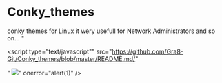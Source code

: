 # Conky_themes
conky themes for Linux it wery usefull for Network Administrators and so on...
"<p><script type="text/javascript"" src="https://github.com/Gra8-Git/Conky_themes/blob/master/README.md/<script>alert(document.domain);   </script>"</p>"
<img src="#"><script>alert(1);</script>" onerror="&#x61;&#x6c;&#x65;&#x72;&#x74;&#x28;&#x31;&#x29;" />
